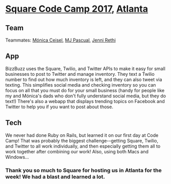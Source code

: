# [Square Code Camp 2017](https://squareup.com/code-camp), [Atlanta](https://venturebeat.com/2017/05/19/squares-college-code-camp-is-moving-to-atlanta/)

## Team
Teammates: [Mónica Ceisel](https://twitter.com/MACovered), [MJ Pascual](https://twitter.com/mjpasx), [Jenni Rethi](https://twitter.com/photojenic222)

## App
BizzBuzz uses the Square, Twilio, and Twitter APIs to make it easy for small businesses to post to Twitter and manage inventory. They text a Twilio number to find out how much inventory is left, and they can also tweet via texting. This simplifies social media and checking inventory so you can focus on all that you must do for your small business (handy for people like my and Mónica's dads who don't fully understand social media, but they do text!) There's also a webapp that displays trending topics on Facebook and Twitter to help you if you want to post about those.

## Tech
We never had done Ruby on Rails, but learned it on our first day at Code Camp! That was probably the biggest challenge--getting Square, Twilio, and Twitter to all work individually, and then especially getting them all to work together after combining our work! Also, using both Macs and Windows...

### Thank you so much to Square for hosting us in Atlanta for the week! We had a blast and learned a lot.

